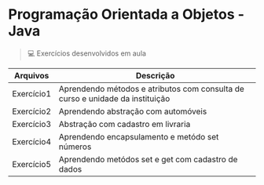 # Programação Orientada a Objetos - Java
> 💻 Exercícios desenvolvidos em aula 

| Arquivos   | Descrição                                                                     |   
|------------|-------------------------------------------------------------------------------|
| Exercício1 | Aprendendo métodos e atributos com consulta de curso e unidade da instituição |   
| Exercício2 | Aprendendo abstração com automóveis                                           |   
| Exercício3 | Abstração com cadastro em livraria                                            |
| Exercício4 | Aprendendo encapsulamento e metódo set números                                |  
| Exercício5 | Aprendendo metódos set e get com cadastro de dados                            |  




